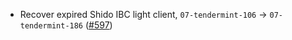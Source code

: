 - Recover expired Shido IBC light client, `07-tendermint-106` → `07-tendermint-186` ([#597](https://github.com/noble-assets/noble/pull/597))
